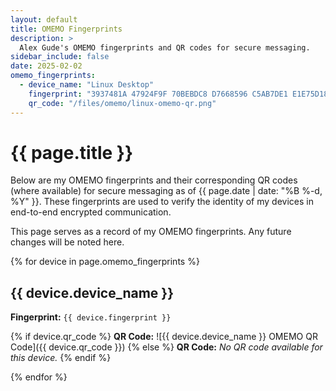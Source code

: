 ```yaml
---
layout: default
title: OMEMO Fingerprints
description: >
  Alex Gude's OMEMO fingerprints and QR codes for secure messaging.
sidebar_include: false
date: 2025-02-02
omemo_fingerprints:
  - device_name: "Linux Desktop"
    fingerprint: "3937481A 47924F9F 70BEBDC8 D7668596 C5AB7DE1 E1E75D18 7CC10999 F57F895C"
    qr_code: "/files/omemo/linux-omemo-qr.png"
---
```


# {{ page.title }}

Below are my OMEMO fingerprints and their corresponding QR codes (where
available) for secure messaging as of <time datetime="{{ page.date |
date_to_xmlschema }}">{{ page.date | date: "%B %-d, %Y" }}</time>. These
fingerprints are used to verify the identity of my devices in end-to-end
encrypted communication.

This page serves as a record of my OMEMO fingerprints. Any future changes will
be noted here.

{% for device in page.omemo_fingerprints %}
## {{ device.device_name }}

**Fingerprint:** `{{ device.fingerprint }}`

  {% if device.qr_code %}
**QR Code:** ![{{ device.device_name }} OMEMO QR Code]({{ device.qr_code }})
  {% else %}
**QR Code:** *No QR code available for this device.*
  {% endif %}

{% endfor %}

